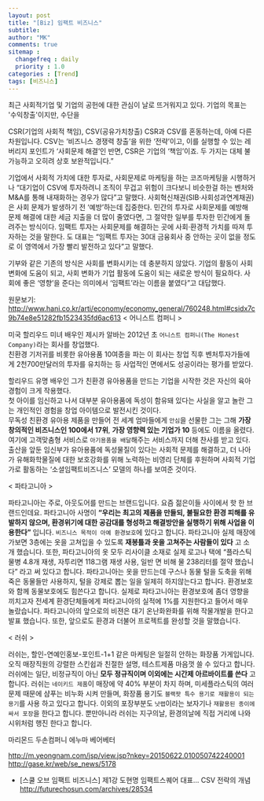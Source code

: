 ```yaml
---
layout: post
title: "[Biz] 임팩트 비즈니스"
subtitle:
author: "MK"
comments: true
sitemap :
  changefreq : daily
  priority : 1.0
categories : [Trend]
tags: [비즈니스]
---
```


최근 사회적기업 및 기업의 공헌에 대한 관심이 날로 뜨거워지고 있다.
기업의 목표는 '수익창출'이지만, 수단을

CSR(기업의 사회적 책임), CSV(공유가치창출)
CSR과 CSV를 혼동하는데, 아예 다른 차원입니다. CSV는 ‘비즈니스 경쟁력 창출’을 위한 ‘전략’이고, 이를 실행할 수 있는 레버리지 포인트가 ‘사회문제 해결’인 반면, CSR은 기업의 ‘책임’이죠. 두 가지는 대체 불가능하고 오히려 상호 보완적입니다.”

기업에서 사회적 가치에 대한 투자로, 사회문제로 마케팅을 하는 코즈마케팅을 시행하거나 “대기업이 CSV에 투자하려니 조직이 무겁고 위험이 크다보니 비슷한걸 하는 벤처와 M&A를 통해 내재화하는 경우가 많다”고 말했다.
사회혁신채권(SIB·사회성과연계채권)은 사회 문제가 발생하기 전 ‘예방’하는데 집중한다. 민간의 투자로 사회문제를 예방해 문제 해결에 대한 세금 지출을 더 많이 줄였다면, 그 절약한 일부를 투자한 민간에게 돌려주는 방식이다. 임팩트 투자는 사회문제를 해결하는 곳에 사회·환경적 가치를 따져 투자하는 것을 말한다. 도 대표는 “임팩트 투자는 30대 금융회사 중 안하는 곳이 없을 정도로 이 영역에서 가장 빨리 발전하고 있다”고 말했다.




기부와 같은 기존의 방식은 사회를 변화시키는 데 충분하지 않았다. 기업의 활동이 사회 변화에 도움이 되고, 사회 변화가 기업 활동에 도움이 되는 새로운 방식이 필요하다. 사회에 좋은 ‘영향’을 준다는 의미에서 ‘임팩트’라는 이름을 붙였다”고 대답했다.

원문보기:
http://www.hani.co.kr/arti/economy/economy_general/760248.html#csidx7c9b74e8e51282fb1523435fd6ac613
< 어니스트 컴퍼니 >

미국 할리우드 미녀 배우인 제시카 알바는 2012년 초 `어니스트 컴퍼니(The Honest Company)`라는 회사를 창업했다. <br>
친환경 기저귀를 비롯한 유아용품 10여종을 파는 이 회사는 창업 직후 벤처투자가들에게 2천700만달러의 투자를 유치하는 등 사업적인 면에서도 성공이라는 평가를 받았다.


할리우드 유명 배우인 그가 친환경 유아용품을 만드는 기업을 시작한 것은 자신의 육아 경험이 크게 작용했다.  <br>
첫 아이를 임신하고 나서 대부분 유아용품에 독성이 함유돼 있다는 사실을 알고 놀란 그는 개인적인 경험을 창업 아이템으로 발전시킨 것이다. <br>
무독성 친환경 유아용 제품을 만들어 전 세계 엄마들에게 `안심`을 선물한 그는 그해 **가장 창의적인 비즈니스인 100에서 17위**, **가장 영향력 있는 기업가 10** 등에도 이름을 올렸다. 여기에 고객맞춤형 서비스로 `아기용품을 배달`해주는 서비스까지 더해 찬사를 받고 있다. 출산을 앞둔 임신부가 유아용품에 독성물질이 있다는 사회적 문제를 해결하고, 더 나아가 유해화학물질에 대한 보호강화를 위해 노력하는 비영리 단체를 후원하며 사회적 기업가로 활동하는 ‘소셜임팩트비즈니스’ 모델의 하나를 보여준 것이다.


< 파타고니아 >

파타고니아는 주로, 아웃도어를 만드는 브랜드입니다. 요즘 젊은이들 사이에서 핫 한 브랜드인데요. 파타고니아 사명이 **“우리는 최고의 제품을 만들되, 불필요한 환경 피해를 유발하지 않으며, 환경위기에 대한 공감대를 형성하고 해결방안을 실행하기 위해 사업을 이용한다”** 입니다. `비즈니스 목적이 아예 환경보호`에 있다고 합니다. 파타고니아 실제 매장에 가보면 3층에는 옷을 고쳐입을 수 있도록 **재봉틀과 옷을 고쳐주는 사람들이 있다** 고 소개 했습니다. 또한, 파타고니아의 옷 모두 리사이클 소재로 실제 로고나 택에 “플라스틱 물병 4.8개 재생, 자투리면 118그램 재생 사용, 일반 면 비해 물 238리터를 절약 했습니다” 라고 써 있다고 합니다. 파타고니아는 옷을 만드는데 구스나 동물 털을 도축을 위해 죽은 동물들만 사용하지, 털을 강제로 뽑는 일을 일제히 하지않는다고 합니다. 환경보호와 함께 동물보호에도 힘쓴다고 합니다. 실제로 파타고니아는 환경보호에 좀더 영향을 끼치고자 전세계 환경단체들에게 파타고니아의 실적에 1%를 지원한다고 들어서 매우 놀랐습니다. 파타고니아의 앞으로의 비젼은 대기 온난화완화를 위해 작물개발을 한다고 발표 했습니다. 또한, 앞으로도 환경과 더불어 프로젝트를 완성할 것을 말했습니다.



< 러쉬 >

러쉬는, 할인-연예인홍보-포인트-1+1 같은 마케팅은 일절히 안하는 화장품 가게입니다. 오직 매장직원의 강렬한 스킨쉽과 친절한 설명, 테스트제품 마음껏 쓸 수 있다고 합니다. 러쉬에는 일단, 비정규직이 아닌 **모두 정규직이며 이외에는 시간제 아르바이트를 쓴다** 고 합니다. 러쉬는 `네이키드 제품`이 매장에 약 40% 부분이 차지 하며, 미세플라스틱의 여러 문제 때문에 샴푸는 비누화 시켜 만들며, 화장품 용기도 `블랙팟 특수 용기로 재활용이 되는 용기`를 사용 하고 있다고 합니다. 이외의 포장부분도 `낫랩`이라는 보자기나 `재활용된 종이에 싸서 포장`을 한다고 합니다. 뿐만아니라 러쉬는 지구의날, 환경의날에 직접 거리에 나와 시위처럼 행진 한다고 합니다.

마리몬드
두손컴퍼니
에누마
베어베터

http://m.yeongnam.com/jsp/view.jsp?nkey=20150622.010050742240001
http://gase.kr/web/se_news/5178

- [스쿨 오브 임팩트 비즈니스] 제1강 도현명 임팩트스퀘어 대표… CSV 전략의 개념
   http://futurechosun.com/archives/28534
